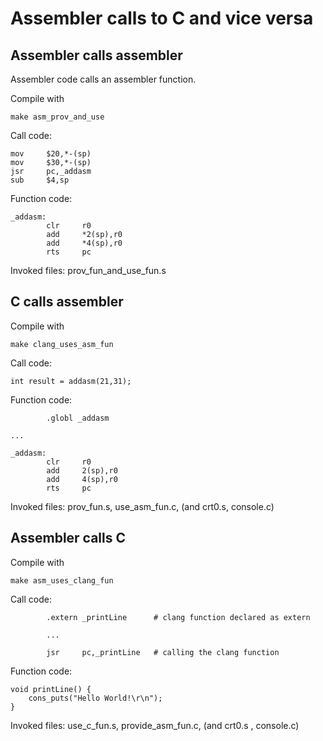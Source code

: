 # Assembler calls to C and vice versa

## Assembler calls assembler
Assembler code calls an assembler function.

Compile with 
```
make asm_prov_and_use
```

Call code:
```
mov     $20,*-(sp)          
mov     $30,*-(sp)          
jsr     pc,_addasm          
sub     $4,sp
```

Function code:
```
_addasm:
        clr     r0
        add     *2(sp),r0
        add     *4(sp),r0
        rts     pc
```

Invoked files: prov_fun_and_use_fun.s

## C calls assembler
Compile with
```
make clang_uses_asm_fun
```

Call code:
```
int result = addasm(21,31);
```

Function code:
```
        .globl _addasm

...

_addasm:
        clr     r0
        add     2(sp),r0
        add     4(sp),r0
        rts     pc
```

Invoked files: prov_fun.s, use_asm_fun.c, (and crt0.s, console.c)

## Assembler calls C
Compile with
```
make asm_uses_clang_fun
```

Call code:
```
        .extern _printLine      # clang function declared as extern
        
        ...
        
        jsr     pc,_printLine   # calling the clang function
```

Function code:
```
void printLine() {
    cons_puts("Hello World!\r\n");
}
```

Invoked files: use_c_fun.s, provide_asm_fun.c, (and crt0.s , console.c)